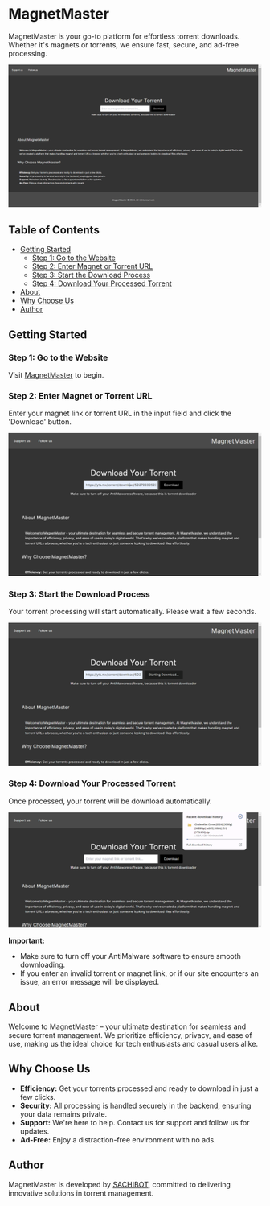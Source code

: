 # MagnetMaster

MagnetMaster is your go-to platform for effortless torrent downloads. Whether it's magnets or torrents, we ensure fast, secure, and ad-free processing.

<p align="center">
  <img src="images/webui.png" alt="Web Ui Image" />
</p>

## Table of Contents

- [Getting Started](#getting-started)
  - [Step 1: Go to the Website](#step-1-go-to-the-website)
  - [Step 2: Enter Magnet or Torrent URL](#step-2-enter-magnet-or-torrent-url)
  - [Step 3: Start the Download Process](#step-3-start-the-download-process)
  - [Step 4: Download Your Processed Torrent](#step-4-download-your-processed-torrent)
- [About](#about)
- [Why Choose Us](#why-choose-us)
- [Author](#author)

## Getting Started

### Step 1: Go to the Website

Visit [MagnetMaster](https://magnet-master.sachibot.xyz/) to begin.


### Step 2: Enter Magnet or Torrent URL

Enter your magnet link or torrent URL in the input field and click the 'Download' button.

<p align="center">
  <img src="images/step2.png" alt="Step 2 Image" />
</p>

### Step 3: Start the Download Process

Your torrent processing will start automatically. Please wait a few seconds.

<p align="center">
  <img src="images/step3.png" alt="Step 3 Image" />
</p>

### Step 4: Download Your Processed Torrent

Once processed, your torrent will be download automatically.

<p align="center">
  <img src="images/step4.png" alt="Step 4 Image" />
</p>

**Important:**
- Make sure to turn off your AntiMalware software to ensure smooth downloading.
- If you enter an invalid torrent or magnet link, or if our site encounters an issue, an error message will be displayed.

## About

Welcome to MagnetMaster – your ultimate destination for seamless and secure torrent management. We prioritize efficiency, privacy, and ease of use, making us the ideal choice for tech enthusiasts and casual users alike.

## Why Choose Us

- **Efficiency:** Get your torrents processed and ready to download in just a few clicks.
- **Security:** All processing is handled securely in the backend, ensuring your data remains private.
- **Support:** We're here to help. Contact us for support and follow us for updates.
- **Ad-Free:** Enjoy a distraction-free environment with no ads.

## Author

MagnetMaster is developed by [SACHIBOT](https://github.com/SACHIBOT), committed to delivering innovative solutions in torrent management.
